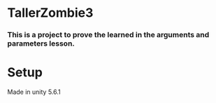 # TallerZombie3
### This is a project to prove the learned in the arguments and parameters lesson.

Setup
=====

Made in unity 5.6.1
